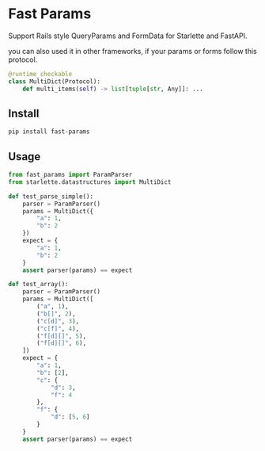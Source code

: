 # Fast Params

Support Rails style QueryParams and FormData for Starlette and FastAPI.

you can also used it in other frameworks, if your params or forms follow this protocol.

```python
@runtime_checkable
class MultiDict(Protocol):
    def multi_items(self) -> list[tuple[str, Any]]: ...

```

## Install

```bash
pip install fast-params
```

## Usage


```python
from fast_params import ParamParser
from starlette.datastructures import MultiDict

def test_parse_simple():
    parser = ParamParser()
    params = MultiDict({
        "a": 1,
        "b": 2
    })
    expect = {
        "a": 1,
        "b": 2
    }
    assert parser(params) == expect

def test_array():
    parser = ParamParser()
    params = MultiDict([
        ("a", 1),
        ("b[]", 2),
        ("c[d]", 3),
        ("c[f]", 4),
        ("f[d][]", 5),
        ("f[d][]", 6),
    ])
    expect = {
        "a": 1,
        "b": [2],
        "c": {
            "d": 3,
            "f": 4
        },
        "f": {
            "d": [5, 6]
        }
    }
    assert parser(params) == expect
```
